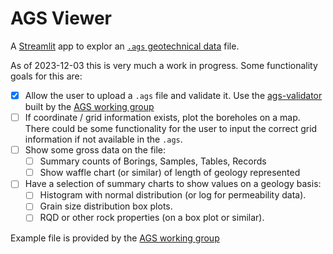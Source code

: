 # AGS Viewer

A [Streamlit](https://streamlit.io/) app to explor an [`.ags` geotechnical data](https://www.ags.org.uk/data-format/) file.

As of 2023-12-03 this is very much a work in progress. Some functionality goals for this are:

- [X] Allow the user to upload a `.ags` file and validate it. Use the [ags-validator](https://gitlab.com/ags-data-format-wg/agsi-validator-library) built by the [AGS working group](https://gitlab.com/ags-data-format-wg)
- [ ] If coordinate / grid information exists, plot the boreholes on a map. There could be some functionality for the user to input the correct grid information if not available in the `.ags`.
- [ ] Show some gross data on the file:
  - [ ] Summary counts of Borings, Samples, Tables, Records
  - [ ] Show waffle chart (or similar) of length of geology represented

- [ ] Have a selection of summary charts to show values on a geology basis:
  - [ ] Histogram with normal distribution (or log for permeability data).
  - [ ] Grain size distribution box plots.
  - [ ] RQD or other rock properties (on a box plot or similar).

Example file is provided by the [AGS working group](https://gitlab.com/ags-data-format-wg/ags-python-library/-/tree/main/examples?ref_type=heads)
